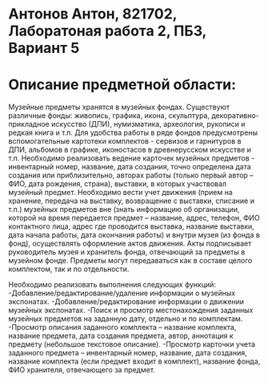 # Антонов Антон, 821702, Лаборатоная работа 2, ПБЗ, Вариант 5
# Описание предметной области:

Музейные предметы хранятся в музейных фондах. Существуют различные фонды: живопись, графика, икона, скульптура, декоративно-прикладное искусство (ДПИ), нумизматика, археология, рукописи и редкая книга и т.п. Для удобства работы в ряде фондов предусмотрены вспомогательные картотеки комплектов - сервизов и гарнитуров в ДПИ, альбомов в графике, иконостасов в древнерусском искусстве и т.п. Необходимо реализовать ведение карточек музейных предметов - инвентарный номер, название, дата создания, точно определена дата создания или приблизительно, авторах работы (только первый автор – ФИО, дата рождения, страна), выставки, в которых участвовал музейный предмет. Необходимо вести учет движения (прием на хранение, передача на выставку, возвращение с выставки, списание и т.п.) музейных предметов вне (знать информацию об организации, которой на время передается предмет – название, адрес, телефон, ФИО контактного лица, адрес где проводится выставка, название выставки, дата начала работы, дата окончания работы) и внутри музея (из фонда в фонд), осуществлять оформление актов движения. Акты подписывает руководитель музея и хранитель фонда, отвечающий за предметы в музейном фонде. Предметы могут передаваться как в составе целого комплектом, так и по отдельности.

Необходимо реализовать выполнения следующих функций:
-Добавление/редактирование/удаление информации о музейных экспонатах.
-Добавление/редактирование информации о движении музейных экспонатах.
-Поиск и просмотр местонахождения заданных музейных предметов на заданную дату, отдельно и по комплектам.
-Просмотр описания заданного комплекта – название комплекта, название предмета, дата создания предмета, автор, аннотация к предмету (небольшое текстовое описание).
-Просмотр карточки учета заданного предмета – инвентарный номер, название, дата создания, название комплекта (если предмет входит в комплект), название фонда, ФИО хранителя, отвечающего за предмет.

